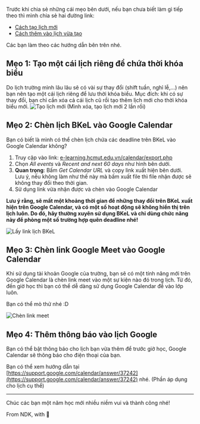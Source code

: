 <script>
  import { base } from '$app/paths';
</script>

<div class="prose dark:prose-invert mx-auto px-2 sm:px-0">

Trước khi chia sẻ những cái mẹo bên dưới, nếu bạn chưa biết làm gì tiếp theo thì mình chia sẻ hai đường link:

-   [Cách tạo lịch mới](https://support.google.com/calendar/answer/37095)
-   [Cách thêm vào lịch vừa tạo](https://support.google.com/calendar/answer/37118)

Các bạn làm theo các hướng dẫn bên trên nhé.

## Mẹo 1: Tạo một cái lịch riêng để chứa thời khóa biểu

Do lịch trường mình lâu lâu sẽ có vài sự thay đổi (shift tuần, nghỉ lễ,...) nên bạn nên tạo một cái lịch riêng để lưu thời khóa biểu. Mục đích: khi có sự thay đổi, bạn chỉ cần xóa cả cái lịch cũ rồi tạo thêm lịch mới cho thời khóa biểu mới.
![Tạo lịch mới]({base}/new-calendar.png)
(Mình xóa, tạo lịch mới 2 lần rồi)

## Mẹo 2: Chèn lịch BKeL vào Google Calendar

Bạn có biết là mình có thể chèn lịch chứa các deadline trên BKeL vào Google Calendar không?

1. Truy cập vào link: [e-learning.hcmut.edu.vn/calendar/export.php](https://e-learning.hcmut.edu.vn/calendar/export.php)
2. Chọn _All events_ và _Recent and next 60 days_ như hình bên dưới.
3. **Quan trọng**: Bấm _Get Calendar URL_ và copy link xuất hiện bên dưới.  
   Lưu ý, nếu không làm như thế này mà bấm xuất file thì file nhận được sẽ không thay đổi theo thời gian.
4. Sử dụng link vừa nhận được và chèn vào Google Calendar

**Lưu ý rằng, sẽ mất một khoảng thời gian để những thay đổi trên BKeL xuất hiện trên Google Calendar, và có một số hoạt động sẽ không hiển thị trên lịch luôn. Do đó, hãy thường xuyên sử dụng BKeL và chỉ dùng chức năng này để phòng một số trường hợp quên deadline nhé!**

![Lấy link lịch BKeL]({base}/get-calendar-url.png)

## Mẹo 3: Chèn link Google Meet vào Google Calendar

Khi sử dụng tài khoản Google của trường, bạn sẽ có một tính năng mới trên Google Calendar là chèn link meet vào một sự kiện nào đó trong lịch. Từ đó, đến giờ học thì bạn có thể dễ dàng sử dụng Google Calendar để vào lớp luôn.

Bạn có thể mò thử nhé :D

![Chèn link meet]({base}/meet-link.png)

## Mẹo 4: Thêm thông báo vào lịch Google

Bạn có thể bật thông báo cho lịch bạn vừa thêm để trước giờ học, Google Calendar sẽ thông báo cho điện thoại của bạn.

Bạn có thể xem hướng dẫn tại [https://support.google.com/calendar/answer/37242](https://support.google.com/calendar/answer/37242) nhé. (Phần áp dụng cho lịch cụ thể)

---

Chúc các bạn một năm học mới nhiều niềm vui và thành công nhé!

From NDK, with 💖

</div>
